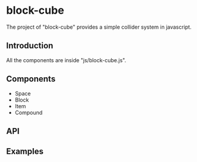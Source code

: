 # block-cube

The project of "block-cube" provides a simple collider system in javascript.

## Introduction
All the components are inside "js/block-cube.js".

## Components
- Space
- Block
- Item
- Compound

## API

## Examples

